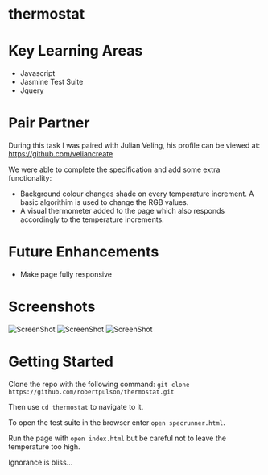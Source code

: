 # thermostat

# Key Learning Areas

* Javascript
* Jasmine Test Suite
* Jquery

# Pair Partner

During this task I was paired with Julian Veling, his profile can be viewed at: https://github.com/veliancreate

We were able to complete the specification and add some extra functionality:

* Background colour changes shade on every temperature increment. A basic algorithim is used to change the RGB values.
* A visual thermometer added to the page which also responds accordingly to the temperature increments.

# Future Enhancements

* Make page fully responsive

# Screenshots

![ScreenShot](https://github.com/robertpulson/thermostat/blob/master/screenshots/Screen%20Shot%202015-04-27%20at%2014.43.44.png?raw=true)
![ScreenShot](https://github.com/robertpulson/thermostat/blob/master/screenshots/Screen%20Shot%202015-04-27%20at%2014.44.00.png?raw=true)
![ScreenShot](https://github.com/robertpulson/thermostat/blob/master/screenshots/Screen%20Shot%202015-04-27%20at%2014.44.20.png?raw=true)

# Getting Started

Clone the repo with the following command: `git clone https://github.com/robertpulson/thermostat.git`

Then use `cd thermostat` to navigate to it.

To open the test suite in the browser enter `open specrunner.html`.

Run the page with `open index.html` but be careful not to leave the temperature too high.

Ignorance is bliss...
